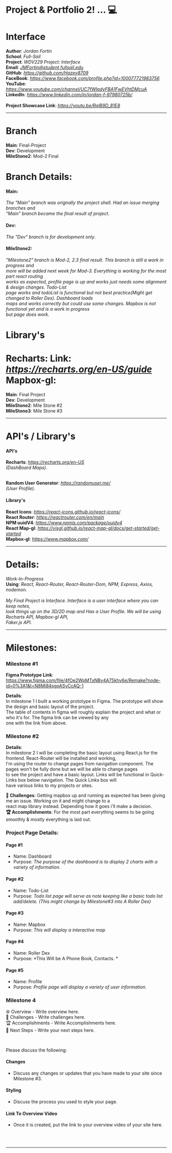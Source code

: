 

# Project & Portfolio 2! ... 💻
# Interface





**Author**: *Jordan Fortin*  <br>
**School**: *Full-Sail* <br>
**Project**: *WDV229 Project: Interface* <br>
**Email**: *JMFortin@student.fullsail.edu* <br>
**GitHub**: *https://github.com/Hazey8709* <br>
**FaceBook**: *https://www.facebook.com/profile.php?id=100077721983756* <br>
**YouTube**: *https://www.youtube.com/channel/UC7fWlqdyFBA1FwEVhtDMcuA* <br>
**LinkedIn**: *https://www.linkedin.com/in/jordan-f-97980725b/* <br>
<br>
**Project Showcase Link**:  *https://youtu.be/RqlB9D_81E8* <br>

<hr>

# Branch


**Main**: Final-Project  <br>
**Dev**: Development <br>
**MileStone2**: Mod-2 Final<br>

# Branch Details:

#### Main: 
*The "Main" branch was orignally the project shell. Had an issue merging branches and  <br>
"Main" branch became the final result of project*.  <br>

#### Dev: 
*The "Dev" branch is for development only*. <br>

#### MileStone2: 
*"Milestone2" branch is Mod-2, 2.3 final result. This branch is still a work in progress and <br>
more will be added next week for Mod-3. Everything is working for the most part react routing <br>
works as expected, profile page is up and works just needs some alignment & design changes. Todo-List <br>
page works and todoList is functional but not best practice(Might get changed to Roller Dex). Dashboard loads <br>
maps and works correctly but could use some changes. Mapbox is not functional yet and is a work in progress <br>
but page does work*. <br>


# Library's
**Recharts**: **Link**: *https://recharts.org/en-US/guide* <br>
**Mapbox-gl**: <br>
=======
**Main**: Final Project <br>
**Dev**: Development<br>
**MileStone2**: Mile Stone #2 <br>
**MileStone3**: Mile Stone #3 <br>

<hr>

# API's / Library's

#### API's    
**Recharts**: *https://recharts.org/en-US* <br>
*(DashBoard Maps)*. <br>
<br>

**Random User Generator**: *https://randomuser.me/* <br>
*(User Profile)*. <br>  

#### Library's
**React Icons**: *https://react-icons.github.io/react-icons/* <br>
**React Router**: *https://reactrouter.com/en/main* <br>
**NPM uuidV4**: *https://www.npmjs.com/package/uuidv4* <br>
**React Map-gl**: *https://visgl.github.io/react-map-gl/docs/get-started/get-started* <br>
**Mapbox-gl**: *https://www.mapbox.com/* <br>

<hr>

# Details:
*Work-In-Progress* <br>
**Using**: *React, React-Router, React-Router-Dom, NPM, Express, Axios, nodemon.*   <br>
<br>
*My Final Project is Interface. Interface is a user interface where you can keep notes,  <br>
look things up on the 3D/2D map and Has a User Profile. We will be using Recharts API, Mapbox-gl API, <br>
Faker.js API.*


<hr>

# Milestones:



### Milestone #1

**Figma Prototype Link**: https://www.figma.com/file/4fOe2WpMTxNBy4A75khv6e/Remake?node-id=0%3A1&t=N8Mi84sgoASyCcAQ-1

**Details**: <br>
In milestone 1 I built a working prototype in Figma. The prototype will show the design and basic layout of the project. <br>
The table of contents in figma will roughly explain the project and what or who it's for. The figma link can be viewed by any <br>
one with the link from above. <br>



### Milestone #2

**Details**: <br>
In milestone 2 I will be completing the basic layout using React.js for the frontend. React-Router will be installed and working, <br>
I'm using the router to change pages from navigation component. The pages won't be fully done but we will be able to change pages <br>
to see the project and have a basic layout. Links will be functional in Quick-Links box below navigation. The Quick Links box will <br>
have various links to my projects or sites. <br>


**🌵 Challenges**: Getting mapbox up and running as expected has been giving me an issue. Working on it and might change to a  <br>
react map library instead. Depending how it goes i'll make a decision. <br>
**🏆 Accomplishments**: For the most part everything seems to be going smoothly & mostly everything is laid out. <br>


### Project Page Details: <br>
#### Page #1
- Name:  Dashboard
- Purpose: *The purpose of the dashboard is to display 2 charts with a variety of information.*

#### Page #2
- Name:  Todo-List
- Purpose:  *Todo list page will serve as note keeping like a basic todo list add/delete.
    (This might change by Milestone#3 into A Roller Dex)*

#### Page #3
- Name:  Mapbox
- Purpose:   *This will display a interactive map*

#### Page #4   
- Name:  Roller Dex
- Purpose:   *This Will be A Phone Book, Contacts. *

#### Page #5   

- Name:  Profile
- Purpose:   *Profile page will display a variety of user information.*






### Milestone 4
⚙️ Overview - Write overview here.
<br>
🌵 Challenges - Write challenges here.
<br>
🏆 Accomplishments - Write Accomplishments here.
<br>
🔮 Next Steps - Write your next steps here.

<br>

Please discuss the following:
#### Changes
- Discuss any changes or updates that you have made to your site since Milestone #3.

#### Styling
- Discuss the process you used to style your page.

#### Link To Overview Video
- Once it is created, put the link to your overview video of your site here.

<br>
<br>
<hr/>











